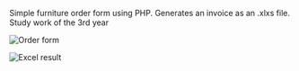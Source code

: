 Simple furniture order form using PHP. Generates an invoice as an .xlxs file.
Study work of the 3rd year

![Order form](https://imgur.com/kwUMZ5W)

![Excel result](https://imgur.com/vY3elIy)
